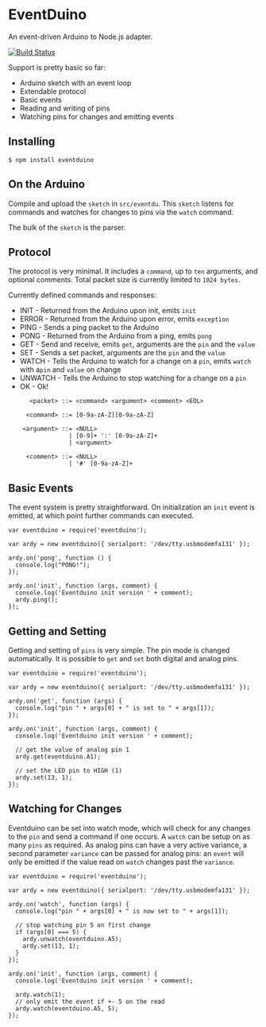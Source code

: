 # EventDuino

An event-driven Arduino to Node.js adapter.

[![Build Status](https://secure.travis-ci.org/JerrySievert/EventDuino.png)](http://travis-ci.org/JerrySievert/EventDuino)

Support is pretty basic so far:

* Arduino sketch with an event loop
* Extendable protocol
* Basic events
* Reading and writing of pins
* Watching pins for changes and emitting events

## Installing

    $ npm install eventduino

## On the Arduino

Compile and upload the `sketch` in `src/eventdu`.  This `sketch` listens for commands and watches for changes to pins via the `watch` command.

The bulk of the `sketch` is the parser.

## Protocol

The protocol is very minimal.  It includes a `command`, up to `ten` arguments, and optional comments.  Total packet size is currently limited to `1024 bytes`.

Currently defined commands and responses:
* INIT - Returned from the Arduino upon init, emits `init`
* ERROR - Returned from the Arduino upon error, emits `exception`
* PING - Sends a ping packet to the Arduino
* PONG - Returned from the Arduino from a ping, emits `pong`
* GET - Send and receive, emits `get`, arguments are the `pin` and the `value`
* SET - Sends a set packet, arguments are the `pin` and the `value`
* WATCH - Tells the Arduino to watch for a change on a `pin`, emits `watch` with a`pin` and `value` on change
* UNWATCH - Tells the Arduino to stop watching for a change on a `pin`
* OK - Ok!

````
      <packet> ::= <command> <argument> <comment> <EOL>
    
     <command> ::= [0-9a-zA-Z][0-9a-zA-Z]
    
    <argument> ::= <NULL>
                 | [0-9]+ ':' [0-9a-zA-Z]+
                 | <argument>
                 
     <comment> ::= <NULL>
                 | '#' [0-9a-zA-Z]+
````

## Basic Events

The event system is pretty straightforward.  On initialization an `init` event is emitted, at which point further commands can executed.

    var eventduino = require('eventduino');
    
    var ardy = new eventduino({ serialport: '/dev/tty.usbmodemfa131' });
    
    ardy.on('pong', function () {
      console.log("PONG!");
    });
    
    ardy.on('init', function (args, comment) {
      console.log('Eventduino init version ' + comment);
      ardy.ping();
    });

## Getting and Setting

Getting and setting of `pins` is very simple.  The pin mode is changed automatically.  It is possible to `get` and `set` both digital and analog pins.

    var eventduino = require('eventduino');
    
    var ardy = new eventduino({ serialport: '/dev/tty.usbmodemfa131' });
    
    ardy.on('get', function (args) {
      console.log("pin " + args[0] + " is set to " + args[1]);
    });
    
    ardy.on('init', function (args, comment) {
      console.log('Eventduino init version ' + comment);
    
      // get the value of analog pin 1
      ardy.get(eventduino.A1);
    
      // set the LED pin to HIGH (1)
      ardy.set(13, 1);
    });

## Watching for Changes

Eventduino can be set into watch mode, which will check for any changes to the `pin` and send a command if one occurs.  A `watch` can be setup on as many `pins` as required.  As analog pins can have a very active variance, a second parameter `variance` can be passed for analog pins: an `event` will only be emitted if the value read on `watch` changes past the `variance`.

    var eventduino = require('eventduino');
    
    var ardy = new eventduino({ serialport: '/dev/tty.usbmodemfa131' });
    
    ardy.on('watch', function (args) {
      console.log("pin " + args[0] + " is now set to " + args[1]);
      
      // stop watching pin 5 on first change
      if (args[0] === 5) {
        ardy.unwatch(eventduino.A5);
        ardy.set(13, 1);
      }
    });
    
    ardy.on('init', function (args, comment) {
      console.log('Eventduino init version ' + comment);
    
      ardy.watch(1);
      // only emit the event if +- 5 on the read
      ardy.watch(eventduino.A5, 5);
    });
